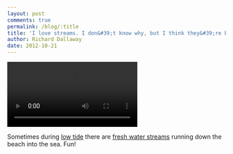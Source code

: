 ```yaml
---
layout: post
comments: true
permalink: /blog/:title
title: 'I love streams. I don&#39;t know why, but I think they&#39;re brilliant. #video'
author: Richard Dallaway
date: 2012-10-21
---
```



<video controls autoplay playsinline>
    <source src="/video/dog_likes_running_up_and_down_stream.mp4" type="video/mp4">
</video>

Sometimes during [low tide](https://twitter.com/brightontide) there are [fresh water streams](http://www.southdowns.gov.uk/learning/themes-to-study/landscape/water/the-water-cycle) running down the beach into the sea. Fun!

